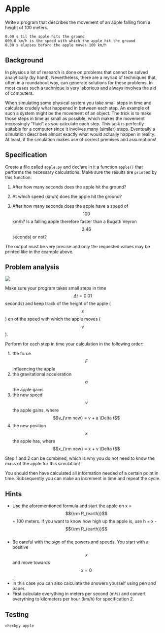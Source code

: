 # Apple

Write a program that describes the movement of an apple falling from a height of 100 meters.

    0.00 s til the apple hits the ground
    000.0 km/h is the speed with which the apple hit the ground
    0.00 s elapses before the apple moves 100 km/h


## Background

In physics a lot of research is done on problems that cannot be solved analytically (by hand). Nevertheless, there are a myriad of techniques that, often in a roundabout way, can generate solutions for these problems. In most cases such a technique is very laborious and always involves the aid of computers.

When simulating some physical system you take small steps in time and calculate crudely what happened in between each step. An example of such a system might be the movement of an object. The trick is to make those steps in time as small as possible, which makes the movement increasingly "fluid" as you calculate each step. This task is perfectly suitable for a computer since it involves many (similar) steps. Eventually a simulation describes almost exactly what would actually happen in reality. At least, if the simulation makes use of correct premises and assumptions!



## Specification

Create a file called `apple.py` and declare in it a function `apple()` that performs the necessary calculations. Make sure the results are `print`ed by this function:

1. After how many seconds does the apple hit the ground?

2. At which speed (km/h) does the apple hit the ground?

3. After how many seconds does the apple have a speed of $$100$$ km/h? Is a falling apple therefore faster than a Bugatti Veyron $$2.46$$ seconds) or not?

The output must be very precise and only the requested values may be printed like in the example above.


## Problem analysis

![](GravityOverzicht.png)

Make sure your program takes small steps in time $$\Delta t=0.01$$ seconds) and keep track of the height of the apple ($$x$$) en of the speed with which the apple moves ($$v$$).

Perform for each step in time your calculation in the following order:

1. the force $$F$$ influencing the apple
2. the gravitational acceleration $$a$$ the apple gains
3. the new speed $$v$$ the apple gains, where $$v_{\rm new} = v + a \Delta t$$
4. the new position $$x$$ the apple has, where $$x_{\rm new} = x + v \Delta t$$

Step 1 and 2 can be combined, which is why you do not need to know the mass of the apple for this simulation!

You should then have calculated all information needed of a certain point in time. Subsequently you can make an increment in time and repeat the cycle.


## Hints

* Use the aforementioned formula and start the apple on x = $${\rm R_{earth}}$$ + 100 meters. If you want to know how high up the apple is, use h = x - $${\rm R_{earth}}$$.
* Be careful with the *sign* of the powers and speeds. You start with a positive $$x$$ and move towards $$x=0$$.
* In this case you can also calculate the answers yourself using pen and paper.
* First calculate everything in meters per second (m/s) and convert everything to kilometers per hour (km/h) for specification 2.


## Testing

	checkpy apple
